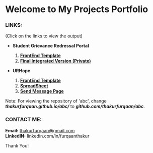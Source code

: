 # Welcome to My Projects Portfolio

### LINKS:
(Click on the links to view the output)

- **Student Grievance Redressal Portal**
  1. **[FrontEnd Template](https://thakurfurqaan.github.io/SGRSFrontEnd/)** 
  2. **[Final Integrated Version (Private)](https://github.com/thakurfurqaan/SGRSFinal/)**  

- **URHope**
  1. **[FrontEnd Template](https://thakurfurqaan.github.io/URHope/)**
  2. **[SpreadSheet](https://thakurfurqaan.github.io/URHopeSheet/)**
  3. **[Send Message Page](https://thakurfurqaan.github.io/URHopeSendMessage/)**

Note: For viewing the repository of 'abc', change **_thakurfurqaan.github.io/abc/_** to **_github.com/thakurfurqaan/abc_**.

### CONTACT ME:
**Email:** thakurfurqaan@gmail.com\
**LinkedIN:** linkedin.com/in/furqaanthakur

Thank You!
